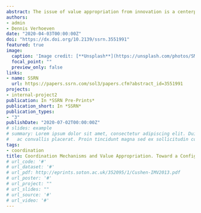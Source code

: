 ```yaml
---
abstract: The issue of value appropriation from innovation is a centerpiece of firms’ innovation strategies. Appropriability through successful patent protection occurs due to a hierarchical structure in the R&D decision-making, a certain level of cross-functionality between the organizational units involved, and the codification of information in the application process. However, the interaction between these coordination mechanisms remains open to debate. This study explores this interplay by adopting a configurational perspective and analyzing 20 cases using the fsQCA approach. Our findings explore the synergies derived from the intersection of coordination mechanisms for appropriability and identify which are core versus peripheral. The results suggest that centralizing both decision-making and cross-functionality are core to appropriability when combined in an organization. However, both mechanisms become ancillary when in a configuration with formalization through planning.
authors:
- admin
- Dennis Verhoeven
date: "2020-04-03T00:00:00Z"
doi: "https://dx.doi.org/10.2139/ssrn.3551991"
featured: true
image:
  caption: 'Image credit: [**Unsplash**](https://unsplash.com/photos/SM8XB01NGjQ)'
  focal_point: ""
  preview_only: false
links:
- name: SSRN
  url: https://papers.ssrn.com/sol3/papers.cfm?abstract_id=3551991
projects:
- internal-project2
publication: In *SSRN Pre-Prints*
publication_short: In *SSRN*
publication_types:
- "3"
publishDate: "2020-07-02T00:00:00Z"
# slides: example
# summary: Lorem ipsum dolor sit amet, consectetur adipiscing elit. Duis posuere tellus
#   ac convallis placerat. Proin tincidunt magna sed ex sollicitudin condimentum.
tags:
- coordination
title: Coordination Mechanisms and Value Appropriation. Toward a Configurational Perspective
# url_code: '#'
# url_dataset: '#'
# url_pdf: http://eprints.soton.ac.uk/352095/1/Cushen-IMV2013.pdf
# url_poster: '#'
# url_project: ""
# url_slides: ""
# url_source: '#'
# url_video: '#'
---
```



